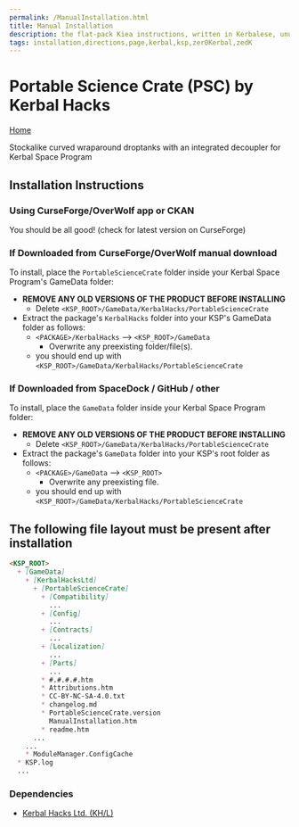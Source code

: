 ```yaml
---
permalink: /ManualInstallation.html
title: Manual Installation
description: the flat-pack Kiea instructions, written in Kerbalese, unusally present
tags: installation,directions,page,kerbal,ksp,zer0Kerbal,zedK
---
```


<!-- ManualInstallation.md v1.1.8.1
Portable Science Crate (PSC) by Kerbal Hacks
created: 01 Oct 2019
updated: 29 Jul 2022 -->

<!-- based upon work by Lisias -->

# Portable Science Crate (PSC) by Kerbal Hacks

[Home](./index.md)

Stockalike curved wraparound droptanks with an integrated decoupler for Kerbal Space Program

## Installation Instructions

### Using CurseForge/OverWolf app or CKAN

You should be all good! (check for latest version on CurseForge)

### If Downloaded from CurseForge/OverWolf manual download

To install, place the `PortableScienceCrate` folder inside your Kerbal Space Program's GameData folder:

* **REMOVE ANY OLD VERSIONS OF THE PRODUCT BEFORE INSTALLING**
  * Delete `<KSP_ROOT>/GameData/KerbalHacks/PortableScienceCrate`
* Extract the package's `KerbalHacks` folder into your KSP's GameData folder as follows:
  * `<PACKAGE>/KerbalHacks` --> `<KSP_ROOT>/GameData`
    * Overwrite any preexisting folder/file(s).
  * you should end up with `<KSP_ROOT>/GameData/KerbalHacks/PortableScienceCrate`

### If Downloaded from SpaceDock / GitHub / other

To install, place the `GameData` folder inside your Kerbal Space Program folder:

* **REMOVE ANY OLD VERSIONS OF THE PRODUCT BEFORE INSTALLING**
  * Delete `<KSP_ROOT>/GameData/KerbalHacks/PortableScienceCrate`
* Extract the package's `GameData` folder into your KSP's root folder as follows:
  * `<PACKAGE>/GameData` --> `<KSP_ROOT>`
    * Overwrite any preexisting file.
  * you should end up with `<KSP_ROOT>/GameData/KerbalHacks/PortableScienceCrate`

## The following file layout must be present after installation

```markdown
<KSP_ROOT>
  + [GameData]
    + [KerbalHacksLtd]
      + [PortableScienceCrate]
        + [Compatibility]
          ...
        + [Config]
          ...
        + [Contracts]
          ...
        + [Localization]
          ...
        + [Parts]
          ...
        * #.#.#.#.htm
        * Attributions.htm
        * CC-BY-NC-SA-4.0.txt
        * changelog.md
        * PortableScienceCrate.version
          ManualInstallation.htm
        * readme.htm
      ...
    ...
    * ModuleManager.ConfigCache
  * KSP.log
  ...
```

### Dependencies

* [Kerbal Hacks Ltd. (KH/L)][KHL]

[KHL]: https://forum.kerbalspaceprogram.com/index.php?/topic/191424-*/ "Kerbal Hacks Ltd. (KH/L)"
[mm]: https://forum.kerbalspaceprogram.com/index.php?/topic/50533-*/ "Module Manager"
[mml]: https://github.com/net-lisias-ksp/ModuleManager "Module Manager /L"
